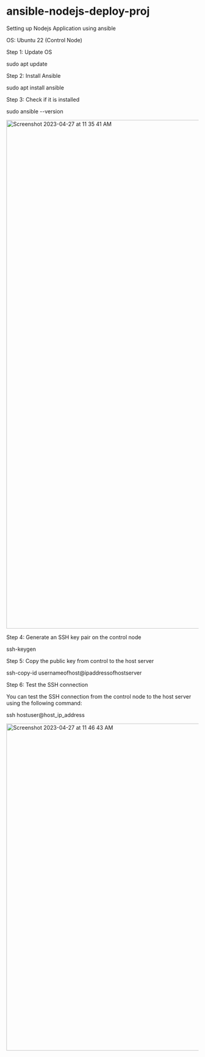 # ansible-nodejs-deploy-proj
Setting up Nodejs Application using ansible

OS: Ubuntu 22 (Control Node)

Step 1: Update OS

sudo apt update 

Step 2: Install Ansible

sudo apt install ansible

Step 3: Check if it is installed

sudo ansible --version

<img width="1328" alt="Screenshot 2023-04-27 at 11 35 41 AM" src="https://user-images.githubusercontent.com/36581523/234773662-aaeb9645-0c8a-4f7e-aa7e-54ff425c9ed8.png">

Step 4: Generate an SSH key pair on the control node

ssh-keygen

Step 5: Copy the public key from control to the host server

ssh-copy-id usernameofhost@ipaddressofhostserver

Step 6: Test the SSH connection

You can test the SSH connection from the control node to the host server using the following command:

ssh hostuser@host_ip_address

<img width="854" alt="Screenshot 2023-04-27 at 11 46 43 AM" src="https://user-images.githubusercontent.com/36581523/234775766-cd9e9ef9-0988-43e8-9814-15096b26793e.png">


